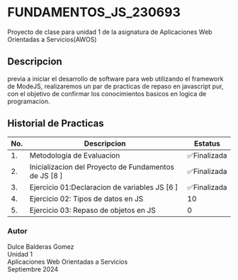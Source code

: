 # FUNDAMENTOS_JS_230693
Proyecto de clase para unidad 1 de la asignatura de Aplicaciones Web Orientadas a Servicios(AWOS)

## Descripcion

previa a iniciar el desarrollo de software para web utilizando el framework de ModeJS, realizaremos un par de practicas de repaso en javascript pur, con el objetivo de confirmar los conocimientos basicos en logica de programacion.

## Historial de Practicas 
| No.|Descripcion|Estatus|
|-- |--|--|
|1.|Metodologia de Evaluacion| ✅Finalizada|
|2.|Inicializacion del Proyecto de Fundamentos de JS [8 ]| ✅Finalizada|
|3.|Ejercicio 01:Declaracion de variables JS [6 ]|✅Finalizada|
|4.|Ejercicio 02: Tipos de datos en JS|10|✅Finalizada|
|5.|Ejercicio 03: Repaso de objetos en JS|0|✅Finalizada|

### Autor
Dulce Balderas Gomez <br>
Unidad 1 <br>
Aplicaciones Web Orientadas a Servicios <br>
Septiembre 2024
